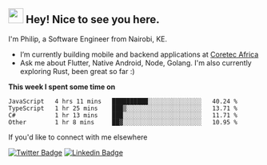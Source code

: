 <h2><img src="https://slackmojis.com/emojis/3643-cool-doge/download" width="30"/> Hey! Nice to see you here.</h2>

<p>I'm Philip, a Software Engineer from Nairobi, KE. 

- I’m currently building mobile and backend applications at [Coretec Africa](https://coretecafrica.com/)</br>
- Ask me about Flutter, Native Android, Node, Golang. I'm also currently exploring Rust, been great so far :)</p>

**This week I spent some time on**
<!--START_SECTION:waka-->

```text
JavaScript   4 hrs 11 mins   ██████████░░░░░░░░░░░░░░░   40.24 %
TypeScript   1 hr 25 mins    ███▒░░░░░░░░░░░░░░░░░░░░░   13.71 %
C#           1 hr 13 mins    ███░░░░░░░░░░░░░░░░░░░░░░   11.71 %
Other        1 hr 8 mins     ██▓░░░░░░░░░░░░░░░░░░░░░░   10.95 %
```

<!--END_SECTION:waka-->

If you'd like to connect with me elsewhere

[![Twitter Badge](https://img.shields.io/badge/-Twitter-1ca0f1?style=flat-square&labelColor=1ca0f1&logo=twitter&logoColor=white&link=https://twitter.com/_diogorodrigues)](https://twitter.com/kimathiphil)  [![Linkedin Badge](https://img.shields.io/badge/-LinkedIn-blue?style=flat-square&logo=Linkedin&logoColor=white&link=https://www.linkedin.com/in/philip-kimathi-2604a9114/)](https://www.linkedin.com/in/philip-kimathi-2604a9114/)
